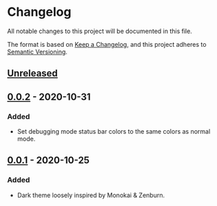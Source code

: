 # Changelog
All notable changes to this project will be documented in this file.

The format is based on [Keep a Changelog](https://keepachangelog.com/en/1.0.0/),
and this project adheres to [Semantic Versioning](https://semver.org/spec/v2.0.0.html).

## [Unreleased]

## [0.0.2] - 2020-10-31
### Added
- Set debugging mode status bar colors to the same colors as normal mode.

## [0.0.1] - 2020-10-25
### Added
- Dark theme loosely inspired by Monokai & Zenburn.

[Unreleased]: https://github.com/kafji/caveman/tree/master
[0.0.2]: https://github.com/kafji/caveman/tree/v0.0.2
[0.0.1]: https://github.com/kafji/caveman/tree/v0.0.1
